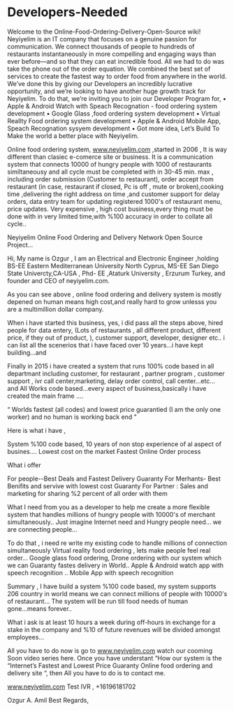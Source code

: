 # Developers-Needed
Welcome to the Online-Food-Ordering-Delivery-Open-Source wiki!
Neyiyelim is an IT company that focuses on a genuine passion for communication. We connect thousands of people to hundreds of restaurants instantaneously in more compelling and engaging ways than ever before—and so that they can eat incredible food. All we had to do was take the phone out of the order equation. 
We combined the best set of services to create the fastest way to order food from anywhere in the world. We’ve done this by giving our Developers an incredibly lucrative opportunity, and we’re looking to have another huge growth track for Neyiyelim. 
To do that, we’re inviting you to join our Developer Program for, 
•	Apple & Android Watch with Speach Recognation - food ordering system development
•	Google Glass ,food ordering system development
•	Virtual Reallty Food ordering system development
•	Apple & Android Mobile App, Speach Recognation sysyem development
•	Got more idea, Let’s Build To Make the world a better place with Neyiyelim.

Online food ordering system, www.neyiyelim.com ,started in 2006 , It is way different than clasiec e-comerce site or business. It is a communication system that connects 10000 of hungry people with 1000 of restaurants similtaneousy and all cycle must be completed with in 30-45 min. max , including order submission (Customer to restaurant), order accept from restaurant (in case, restaurant if closed, Pc is off , mute or broken),cooking time ,delivering the right address on time ,and customer support for delay orders, data entry team for updating registered 1000's of restaurant menu, price updates.
Very expensive  , high cost business,every thing must be done with in very limited time,with %100 accuracy in order to collate all cycle..

Neyiyelim Online Food Ordering and Delivery Network Open Source  Project…

Hi, My name is Ozgur , I am an Electrical and Electronic Engineer ,holding BS-EE Eastern Mediterranean University North Cyprus, MS-EE San Diego State Univercty,CA-USA , Phd- EE ,Ataturk University , Erzurum Turkey, and founder and CEO of neyiyelim.com. 

As you can see above , online food ordering and delivery system is mostly depened on human means high cost,and really hard to grow unlesss you are a multimillion dollar company.

When i have started this business, yes, i did pass all the steps above, hired people for data entery, (Lots of restaurants , all different product, different price, if they out of product, ), customer support, developer, designer etc.. i can list all the scenerios that i have faced over 10 years…i have kept building...and 

Finally in 2015 i have created a system that runs 100% code based in all departmant including customer, for restaurant , partner program , customer support , ivr call center,marketing, delay order control, call center…etc… and All Works code based…every aspect of business,basically i have created the main frame ….

“ Worlds fastest (all codes) and lowest price guarantied (I am the only one worker) and no human is working back end "

Here is what i have , 

System %100 code based,
10 years of non stop experience of al aspect of busines….
Lowest cost on the market
Fastest Online Order process

What i offer

For people--Best Deals and Fastest Delivery Guaranty
For Merhants- Best Benifits and servive with lowest cost Guaranty 
For Partner : Sales and marketing for sharing %2 percent of all order with them 

What I need from you as a developer to help me create a more flexible system that handles millions of hungry people with 10000's of merchant simultaneously.. 
Just imagine Internet need and Hungry people need... we are connecting people...

To do that , 
i need re write my existing code to handle millions of connection simultaneously 
Virtual reality food ordering , lets make people feel real order...
Google glass food ordering,
Drone ordering with our system which we can Guaranty fastes delivery in World..
Apple & Android watch app with speech recognition ..
Mobile App with speech recognition 

Summary ,
I have build a system %100 code based, my system supports 206 country in world means we can connect millions of people with 10000's of restaurant... The system will be run till food needs of human gone...means forever..

What i ask is at least 10 hours a week during off-hours in exchange for a stake in the company  and %10 of future revenues will be divided amongst employees...
 
All you have to do now is go to www.neyiyelim.com watch our cooming Soon video series here. Once you have understant “How our system is the “Internet’s Fastest and Lowest Price Guaranty Online food ordering and delivery site “, then All you have to do is to contact me.

www.neyiyelim.com 
Test IVR , +16196181702 

Ozgur A. Amil
Best Regards,
 



